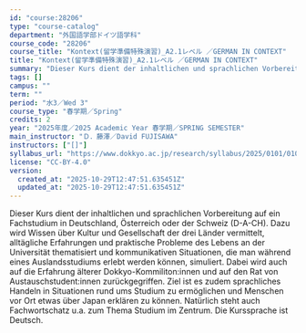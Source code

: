 ```yaml
---
id: "course:28206"
type: "course-catalog"
department: "外国語学部ドイツ語学科"
course_code: "28206"
course_title: "Kontext(留学準備特殊演習)_A2.1レベル ／GERMAN IN CONTEXT"
title: "Kontext(留学準備特殊演習)_A2.1レベル ／GERMAN IN CONTEXT"
summary: "Dieser Kurs dient der inhaltlichen und sprachlichen Vorbereitung auf ein Fachstudium in Deutschland, Österreich oder der…"
tags: []
campus: ""
term: ""
period: "水3／Wed 3"
course_type: "春学期／Spring"
credits: 2
year: "2025年度／2025 Academic Year 春学期／SPRING SEMESTER"
main_instructor: "Ｄ．藤澤／David FUJISAWA"
instructors: ["[]"]
syllabus_url: "https://www.dokkyo.ac.jp/research/syllabus/2025/0101/0101_28206_ja_JP.html"
license: "CC-BY-4.0"
version:
  created_at: "2025-10-29T12:47:51.635451Z"
  updated_at: "2025-10-29T12:47:51.635451Z"
---
```

Dieser Kurs dient der inhaltlichen und sprachlichen Vorbereitung auf ein Fachstudium in Deutschland, Österreich oder der Schweiz (D-A-CH). Dazu wird Wissen über Kultur und Gesellschaft der drei Länder vermittelt, alltägliche Erfahrungen und praktische Probleme des Lebens an der Universität thematisiert und kommunikativen Situationen, die man während eines Auslandsstudiums erlebt werden können, simuliert. Dabei wird auch auf die Erfahrung älterer Dokkyo-Kommiliton:innen und auf den Rat von Austauschstudent:innen zurückgegriffen. Ziel ist es zudem sprachliches Handeln in Situationen rund ums Studium zu ermöglichen und Menschen vor Ort etwas über Japan erklären zu können. Natürlich steht auch Fachwortschatz u.a. zum Thema Studium im Zentrum. Die Kurssprache ist Deutsch.
